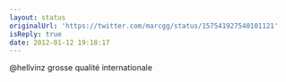 ```yaml
---
layout: status
originalUrl: 'https://twitter.com/marcgg/status/157541927540101121'
isReply: true
date: 2012-01-12 19:18:17
---
```


@hellvinz grosse qualité internationale
